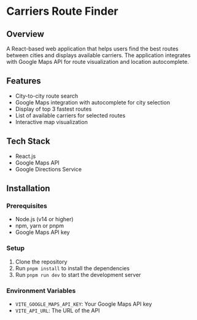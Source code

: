 # Carriers Route Finder

## Overview
A React-based web application that helps users find the best routes between cities and displays available carriers. The application integrates with Google Maps API for route visualization and location autocomplete.

## Features
- City-to-city route search
- Google Maps integration with autocomplete for city selection
- Display of top 3 fastest routes
- List of available carriers for selected routes
- Interactive map visualization

## Tech Stack
- React.js
- Google Maps API
- Google Directions Service

## Installation

### Prerequisites
- Node.js (v14 or higher)
- npm, yarn or pnpm
- Google Maps API key

### Setup
1. Clone the repository
2. Run `pnpm install` to install the dependencies
3. Run `pnpm run dev` to start the development server

### Environment Variables
- `VITE_GOOGLE_MAPS_API_KEY`: Your Google Maps API key
- `VITE_API_URL`: The URL of the API
